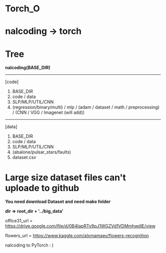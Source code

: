 # Torch_O
# nalcoding -> torch

# Tree

**nalcoding(BASE_DIR)**

----------------------------------------------
[code]
1. BASE_DIR
2. code / data 
3. SLP/MLP/UTIL/CNN
4. (regression/binary/multi) / mlp / (adam / dataset / math / preprocessing) / (CNN / VGG / Imagenet (will add))
----------------------------------------------
[data]
1. BASE_DIR
2. code / data 
3. SLP/MLP/UTIL/CNN
4. (abalone/pulsar_stars/faults)
5. dataset.csv

# Large size dataset files can't uploade to github 

**You need download Dataset and need make folder**

**dir => root_dir + '../big_data'**

office31_url = https://drive.google.com/file/d/0B4IapRTv9pJ1WGZVd1VDMmhwdlE/view

flowers_url = https://www.kaggle.com/alxmamaev/flowers-recognition


nalcoding to PyTorch : )
